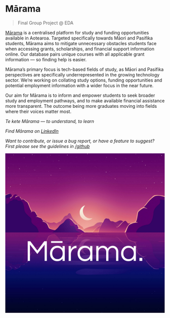 # Mārama 

> Final Group Project @ EDA

[Mārama](http://www.marama.org.nz/) is a centralised platform for study and funding opportunities available in Aotearoa. Targeted specifically towards Māori and Pasifika students, Mārama aims to mitigate unnecessary obstacles students face when accessing grants, scholarships, and financial support information online. Our database pairs unique courses with all applicable grant information — so finding help is easier. 	

Mārama’s primary focus is tech-based fields of study, as Māori and Pasifika perspectives are specifically underrepresented in the growing technology sector. We’re working on collating study options, funding opportunities and potential employment information with a wider focus in the near future.  

Our aim for Mārama is to inform and empower students to seek broader study and employment pathways, and to make available financial assistance more transparent. The outcome being more graduates moving into fields where their voices matter most.

*Te kete Mārama — to understand, to learn*  



*Find Mārama on [LinkedIn](https://www.linkedin.com/company/18569638/)*  

*Want to contribute, or issue a bug report, or have a feature to suggest?*    
*First please see the guidelines in [/github](https://github.com/Marama-App/marama/tree/master/.github)*

![](marama-logo.png)  
